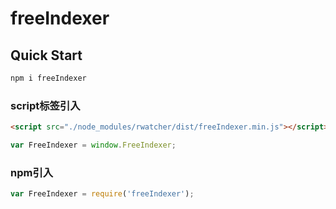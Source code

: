 # freeIndexer

## Quick Start
```bash
npm i freeIndexer
```

### script标签引入
```html
<script src="./node_modules/rwatcher/dist/freeIndexer.min.js"></script>
```

```js
var FreeIndexer = window.FreeIndexer;
```

### npm引入
```js
var FreeIndexer = require('freeIndexer');
```